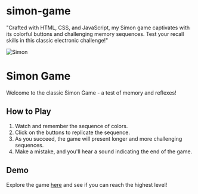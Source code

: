 # simon-game
"Crafted with HTML, CSS, and JavaScript, my Simon game captivates with its colorful buttons and challenging memory sequences. Test your recall skills in this classic electronic challenge!"

![Simon](images/Screenshot2024-02-09%20211139.png)


# Simon Game

Welcome to the classic Simon Game - a test of memory and reflexes!

## How to Play
1. Watch and remember the sequence of colors.
2. Click on the buttons to replicate the sequence.
3. As you succeed, the game will present longer and more challenging sequences.
4. Make a mistake, and you'll hear a sound indicating the end of the game.

## Demo
Explore the game [here](https://mrpeace07.github.io/simon-game/) and see if you can reach the highest level!
